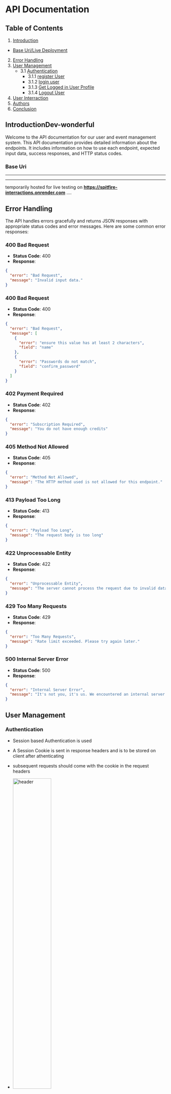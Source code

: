# API Documentation

## Table of Contents

1. [Introduction](#introduction)
- [Base Uri/Live Deployment](#base-uri)
2. [Error Handling](#error-handling)
3. [User Management](#user-management)
   - 3.1 [Authentication](#authentication)
     - 3.1.1 [register User](#register-user)
     - 3.1.2 [login user](#login-user)
     - 3.1.3 [Get Logged in User Profile](#get-currently-logged-in-user-profile)
     - 3.1.4 [Logout User](#logout)
4. [User Interraction](#user-interraction)
4. [Authors](#authors)
5. [Conclusion](#conclusion)



## IntroductionDev-wonderful
Welcome to the API documentation for our user and event management system. This API documentation provides detailed information about the endpoints. It includes information on how to use each endpoint, expected input data, success responses, and HTTP status codes.

### **Base Uri**
----
----
temporarily hosted for live testing on **https://spitfire-interractions.onrender.com**
....


## Error Handling
The API handles errors gracefully and returns JSON responses with appropriate status codes and error messages. Here are some common error responses:

### 400 Bad Request
- **Status Code**: 400
- **Response**:

```JSON
{
  "error": "Bad Request",
  "message": "Invalid input data."
}
```

### 400 Bad Request
- **Status Code**: 400
- **Response**:

```JSON
{
  "error": "Bad Request",
  "message": [
    {
      "error": "ensure this value has at least 2 characters",
      "field": "name"
    },
    {
      "error": "Passwords do not match",
      "field": "confirm_password"
    }
  ]
}
```

### 402 Payment Required
- **Status Code**: 402
- **Response**:

```JSON
{
  "error": "Subscription Required",
  "message": "You do not have enough credits"
}
```

### 405 Method Not Allowed
- **Status Code**: 405
- **Response**:

```JSON
{
  "error": "Method Not Allowed",
  "message": "The HTTP method used is not allowed for this endpoint."
}

```
### 413 Payload Too Long
- **Status Code**: 413
- **Response**:

```JSON
{
  "error": "Payload Too Long",
  "message": "The request body is too long"
}

```

### 422 Unprocessable Entity
- **Status Code**: 422
- **Response**:

```JSON
{
  "error": "Unprocessable Entity",
  "message": "The server cannot process the request due to invalid data."
}
```

### 429 Too Many Requests
- **Status Code**: 429
- **Response**:

```JSON
{
  "error": "Too Many Requests",
  "message": "Rate limit exceeded. Please try again later."
}

```

### 500 Internal Server Error
- **Status Code**: 500
- **Response**:

```JSON
{
  "error": "Internal Server Error",
  "message": "It's not you, it's us. We encountered an internal server error."
}

```

## User Management 

### Authentication
- Session based Authentication is used
- A Session Cookie is sent in response headers and is to be stored on client after athenticating
- subsequent requests should come with the cookie in the request headers

- <a href="https://ibb.co/6mc7wYz"><img src="https://i.ibb.co/HVLf476/header.png" alt="header"  width="50%" /></a>

- session cookies expire after 30 days
### register User
- **Endpoint**: **POST** /api/auth/register
- **Description**: Register new user account.
- **Request Body**: 
    - **Input**: JSON with the following.
    ```JSON
    {
      "name": "name",
      "email":"test@mail.com",
      "password": "password",
      "confirm_password": "password"
    }
    ```

- **Success Response**:
    - **Status Code**: 201 (CREATED)
    - **Response**:
    ```JSON
    {
        "message": "User Created Succesfully",
        "data": {
            "name": "name",
            "email": "test@mail.com",
            "id": "1"
        },
    }
    ```


### login User
- **Endpoint**: **POST** /api/auth/login
- **Description**: login user account.
- **Request Body**: 
    - **Input**: JSON with the following.
    ```JSON
    {
      "email":"test@mail.com",
      "password": "password",
    }
    ```

- **Success Response**:
    - **Status Code**: 200 (OK)
    - **Response**:
    ```JSON
    {
        "message": "success",
        "data": {
            "name": "name",
            "email": "test@mail.com",
            "id": "1"
        },
    }
    ```


### Get Currently Logged In User Profile
- **Endpoint**: **GET** /api/auth/@me
- **Description**: Get user details of the currently logged in user
- **Success Response**:
    - **Status Code**: 200 (OK)
    - **Response**:
    ```JSON
    {

      "message": "success",
      "data":{
         "id": "user_id",
         "name": "user display name",
         "email": "user email",
       }
    }

### Logout
- **Endpoint**: **GET/POST** `/api/auth/logout`
- **Description**: log out user session
- **Success Response**:
    - **Status Code**: 200 (OK)
    - **Response**:
    ```JSON
    {
      "message": "success",
    }
    ```
## User Interractions 
The API receives user Requests(both the chat history stored on the mobile and the current user input) and acts as a bridge to gracefully transfer the requests to GPT-3.5-turbo mode and the AI response is converted to JSON  by the API, which is then sent to the user with appropriate status codes.
The current user prompt and the AI response is then stored in the chat history on the mobile device.

### Interractions With chat Logs
-   **Endpoint: /api/chat/completions**
-    **Description** Generates a chat completion using the GPT-3.5-turbo model from OpenAI.
- **Request Body**: 
    - **Input**: JSON with the following.
      ```JSON
      {
          "history": [
          "user: Hello!",
          "AI: Hi! How can I help you today?",
          "user: I'm looking for information on the latest trends in artificial intelligence.",
          "AI: Sure, here are some of the latest trends in artificial intelligence"
          ],
          "user_input": "what is today's date"
      }
        ```

-    **Success Response:**
    - **Status Code**: 201 (Created)
   - **Response**:
      ```JSON
      {
          "message": "Today's date is October 2, 2023."
      } 
       ```
### Interractions With a String
-   **Endpoint: /api/chat/**
-    **Description** Generates a chat completion using the GPT-3.5-turbo model from OpenAI.
- **Request Body**: 
    - **Input**: JSON with the following.
      ```JSON
      {
          "user_input": "what is today's date"
      }
        ```

-    **Success Response:**
    - **Status Code**: 201 (Created)
   - **Response**:
      ```JSON
      {
          "message": "Today's date is October 2, 2023."
      } 
       ```
## Authors
- [@Godhanded](https://github.com/Godhanded)
- [@Freeman-kuch](https://github.com/Freeman-kuch)
- [@Dev-wonderful](https://github.com/Dev-wonderful)

## Conclusion
